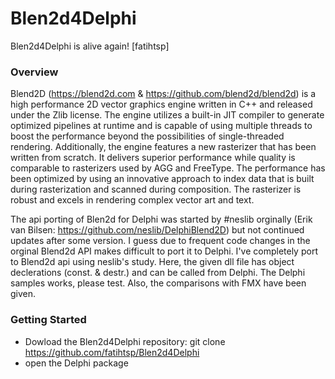 # Blen2d4Delphi
Blen2d4Delphi is alive again! [fatihtsp]


### Overview
Blend2D (https://blend2d.com & https://github.com/blend2d/blend2d) is a high performance 2D vector graphics engine written in C++ and released under the Zlib license. The engine utilizes a built-in JIT compiler to generate optimized pipelines at runtime and is capable of using multiple threads to boost the performance beyond the possibilities of single-threaded rendering. Additionally, the engine features a new rasterizer that has been written from scratch. It delivers superior performance while quality is comparable to rasterizers used by AGG and FreeType. The performance has been optimized by using an innovative approach to index data that is built during rasterization and scanned during composition. The rasterizer is robust and excels in rendering complex vector art and text.

The api porting of Blen2d for Delphi was started by #neslib orginally (Erik van Bilsen: https://github.com/neslib/DelphiBlend2D) but not continued updates after some version. I guess due to frequent code changes in the orginal Blend2d API makes difficult to port it to Delphi. I've completely port to Blend2d api using neslib's study. Here, the given dll file has object declerations (const. & destr.) and can be called from Delphi. The Delphi samples works, please test. Also, the comparisons with FMX have been given.

### Getting Started
* Dowload the Blen2d4Delphi repository: git clone https://github.com/fatihtsp/Blen2d4Delphi
* open the Delphi package



